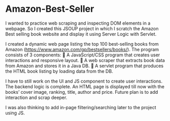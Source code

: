 # Amazon-Best-Seller

I wanted to practice web scraping and inspecting DOM elements in a webpage. So I created this JSOUP project in which I scratch the Amazon Best selling book website and display it using Server Logic with Servlet.

I created a dynamic web page listing the top 100 best-selling books from Amazon (https://www.amazon.com/gp/bestsellers/books/). The program consists of 3 components:
 A JavaScript/CSS program that creates user interactions and responsive layout.
 A web scraper that extracts book data from Amazon and stores it in a Java DB.
 A servlet program that produces the HTML book listing by loading data from the DB.

I have to still work on the UI and JS component to create user interactions. The backend logic is complete. An HTML page is displayed till now with the books’ cover image, ranking, title, author and price. Future plan is to add interaction and scrap deeper.

I was also thinking to add in-page filtering/searching later to the project using JS.





